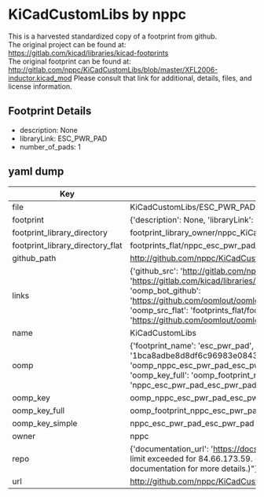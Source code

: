 # KiCadCustomLibs by nppc  
This is a harvested standardized copy of a footprint from github.  
The original project can be found at:  
https://gitlab.com/kicad/libraries/kicad-footprints  
The original footprint can be found at:
http://gitlab.com/nppc/KiCadCustomLibs/blob/master/XFL2006-inductor.kicad_mod
Please consult that link for additional, details, files, and license information.  
## Footprint Details
* description: None  
* libraryLink: ESC_PWR_PAD  
* number_of_pads: 1  
## yaml dump  
| Key | Value |  
| --- | --- |  
| file | KiCadCustomLibs/ESC_PWR_PAD.kicad_mod |  
| footprint | {'description': None, 'libraryLink': 'ESC_PWR_PAD', 'number_of_pads': 1} |  
| footprint_library_directory | footprint_library_owner/nppc_KiCadCustomLibs |  
| footprint_library_directory_flat | footprints_flat/nppc_esc_pwr_pad_esc_pwr_pad/working |  
| github_path | http://github.com/nppc/KiCadCustomLibs/blob/master/ESC_PWR_PAD.kicad_mod |  
| links | {'github_src': 'http://gitlab.com/nppc/KiCadCustomLibs/blob/master/XFL2006-inductor.kicad_mod', 'github_src_repo': 'https://gitlab.com/kicad/libraries/kicad-footprints', 'oomp_bot': 'footprints/nppc_esc_pwr_pad_esc_pwr_pad/working', 'oomp_bot_github': 'https://github.com/oomlout/oomlout_oomp_footprint_bot/tree/main/footprints/nppc_esc_pwr_pad_esc_pwr_pad/working', 'oomp_src_flat': 'footprints_flat/footprints_flat/nppc_esc_pwr_pad_esc_pwr_pad/working', 'oomp_src_flat_github': 'https://github.com/oomlout/oomlout_oomp_footprint_src/tree/main/footprints_flat/nppc_esc_pwr_pad_esc_pwr_pad/working'} |  
| name | KiCadCustomLibs |  
| oomp | {'footprint_name': 'esc_pwr_pad', 'library_name': 'esc_pwr_pad_kicad_mod', 'md5': '1bca8adbe8d8df6c96983e0843c237d7', 'md5_10': '1bca8adbe8', 'md5_5': '1bca8', 'md5_6': '1bca8a', 'oomp_key': 'oomp_nppc_esc_pwr_pad_esc_pwr_pad', 'oomp_key_extra': 'oomp_footprint_nppc_esc_pwr_pad_esc_pwr_pad', 'oomp_key_full': 'oomp_footprint_nppc_esc_pwr_pad_esc_pwr_pad_1bca8a', 'oomp_key_simple': 'nppc_esc_pwr_pad_esc_pwr_pad', 'original_filename': 'KiCadCustomLibs/ESC_PWR_PAD.kicad_mod', 'owner_name': 'nppc'} |  
| oomp_key | oomp_nppc_esc_pwr_pad_esc_pwr_pad |  
| oomp_key_full | oomp_footprint_nppc_esc_pwr_pad_esc_pwr_pad |  
| oomp_key_simple | nppc_esc_pwr_pad_esc_pwr_pad |  
| owner | nppc |  
| repo | {'documentation_url': 'https://docs.github.com/rest/overview/resources-in-the-rest-api#rate-limiting', 'message': "API rate limit exceeded for 84.66.173.59. (But here's the good news: Authenticated requests get a higher rate limit. Check out the documentation for more details.)"} |  
| url | http://github.com/nppc/KiCadCustomLibs |  

